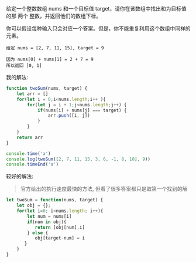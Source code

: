 给定一个整数数组 nums 和一个目标值 target，请你在该数组中找出和为目标值的那 两个 整数，并返回他们的数组下标。

你可以假设每种输入只会对应一个答案。但是，你不能重复利用这个数组中同样的元素。

    给定 nums = [2, 7, 11, 15], target = 9
    
    因为 nums[0] + nums[1] = 2 + 7 = 9
    所以返回 [0, 1]
    
我的解法:

```js
function twoSum(nums, target) {
    let arr = []
    for(let i = 0;i<nums.length;i++ ){
        for(let j = i + 1;j<nums.length;j++) {
            if(nums[i] + nums[j] === target) {
                arr.push([i, j])
            }
        }
    }
    return arr
}

console.time('a')
console.log(twoSum([2, 7, 11, 15, 3, 6, -1, 8, 10], 9))
console.timeEnd('a')
```

较好的解法:

> 官方给出的执行速度最快的方法, 但看了很多答案都只是取第一个找到的解

```js
let twoSum = function(nums, target) {
    let obj = {};
    for(let i=0; i<nums.length; i++){
        let num = nums[i]
        if(num in obj){
           return [obj[num],i]
        } else {
           obj[target-num] = i
       }
    }
}
```
